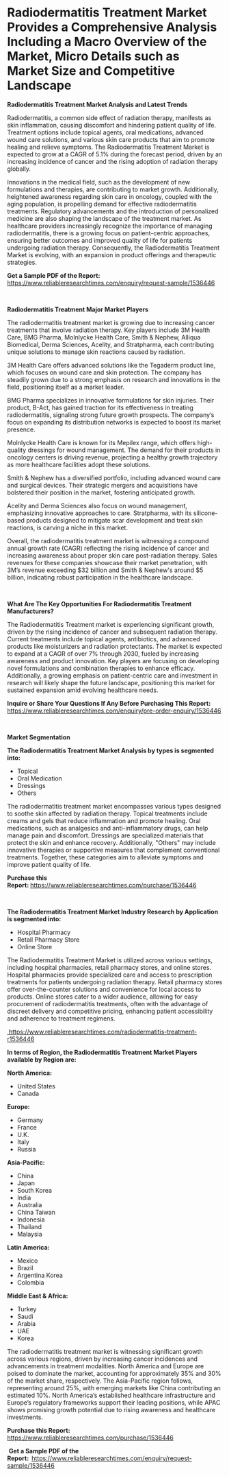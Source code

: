 <p><h1>Radiodermatitis Treatment Market Provides a Comprehensive Analysis Including a Macro Overview of the Market, Micro Details such as Market Size and Competitive Landscape</h1></p><p><strong>Radiodermatitis Treatment Market Analysis and Latest Trends</strong></p>
<p><p>Radiodermatitis, a common side effect of radiation therapy, manifests as skin inflammation, causing discomfort and hindering patient quality of life. Treatment options include topical agents, oral medications, advanced wound care solutions, and various skin care products that aim to promote healing and relieve symptoms. The Radiodermatitis Treatment Market is expected to grow at a CAGR of 5.1% during the forecast period, driven by an increasing incidence of cancer and the rising adoption of radiation therapy globally.</p><p>Innovations in the medical field, such as the development of new formulations and therapies, are contributing to market growth. Additionally, heightened awareness regarding skin care in oncology, coupled with the aging population, is propelling demand for effective radiodermatitis treatments. Regulatory advancements and the introduction of personalized medicine are also shaping the landscape of the treatment market. As healthcare providers increasingly recognize the importance of managing radiodermatitis, there is a growing focus on patient-centric approaches, ensuring better outcomes and improved quality of life for patients undergoing radiation therapy. Consequently, the Radiodermatitis Treatment Market is evolving, with an expansion in product offerings and therapeutic strategies.</p></p>
<p><strong>Get a Sample PDF of the Report:&nbsp;</strong> <a href="https://www.reliableresearchtimes.com/enquiry/request-sample/1536446?utm_campaign=2237&utm_medium=2&utm_source=Github&utm_content=ia&utm_term=19042025&utm_id=radiodermatitis-treatment">https://www.reliableresearchtimes.com/enquiry/request-sample/1536446</a></p>
<p>&nbsp;</p>
<p><strong>Radiodermatitis Treatment Major Market Players</strong></p>
<p><p>The radiodermatitis treatment market is growing due to increasing cancer treatments that involve radiation therapy. Key players include 3M Health Care, BMG Pharma, Molnlycke Health Care, Smith & Nephew, Alliqua Biomedical, Derma Sciences, Acelity, and Stratpharma, each contributing unique solutions to manage skin reactions caused by radiation.</p><p>3M Health Care offers advanced solutions like the Tegaderm product line, which focuses on wound care and skin protection. The company has steadily grown due to a strong emphasis on research and innovations in the field, positioning itself as a market leader.</p><p>BMG Pharma specializes in innovative formulations for skin injuries. Their product, B-Act, has gained traction for its effectiveness in treating radiodermatitis, signaling strong future growth prospects. The company’s focus on expanding its distribution networks is expected to boost its market presence.</p><p>Molnlycke Health Care is known for its Mepilex range, which offers high-quality dressings for wound management. The demand for their products in oncology centers is driving revenue, projecting a healthy growth trajectory as more healthcare facilities adopt these solutions.</p><p>Smith & Nephew has a diversified portfolio, including advanced wound care and surgical devices. Their strategic mergers and acquisitions have bolstered their position in the market, fostering anticipated growth.</p><p>Acelity and Derma Sciences also focus on wound management, emphasizing innovative approaches to care. Stratpharma, with its silicone-based products designed to mitigate scar development and treat skin reactions, is carving a niche in this market.</p><p>Overall, the radiodermatitis treatment market is witnessing a compound annual growth rate (CAGR) reflecting the rising incidence of cancer and increasing awareness about proper skin care post-radiation therapy. Sales revenues for these companies showcase their market penetration, with 3M’s revenue exceeding $32 billion and Smith & Nephew's around $5 billion, indicating robust participation in the healthcare landscape.</p></p>
<p>&nbsp;</p>
<p><strong>What Are The Key Opportunities For Radiodermatitis Treatment Manufacturers?</strong></p>
<p><p>The Radiodermatitis Treatment market is experiencing significant growth, driven by the rising incidence of cancer and subsequent radiation therapy. Current treatments include topical agents, antibiotics, and advanced products like moisturizers and radiation protectants. The market is expected to expand at a CAGR of over 7% through 2030, fueled by increasing awareness and product innovation. Key players are focusing on developing novel formulations and combination therapies to enhance efficacy. Additionally, a growing emphasis on patient-centric care and investment in research will likely shape the future landscape, positioning this market for sustained expansion amid evolving healthcare needs.</p></p>
<p><strong>Inquire or Share Your Questions If Any Before Purchasing This Report:</strong> <a href="https://www.reliableresearchtimes.com/enquiry/pre-order-enquiry/1536446?utm_campaign=2237&utm_medium=2&utm_source=Github&utm_content=ia&utm_term=19042025&utm_id=radiodermatitis-treatment">https://www.reliableresearchtimes.com/enquiry/pre-order-enquiry/1536446</a></p>
<p>&nbsp;</p>
<p><strong>Market Segmentation</strong></p>
<p><strong>The Radiodermatitis Treatment Market Analysis by types is segmented into:</strong></p>
<p><ul><li>Topical</li><li>Oral Medication</li><li>Dressings</li><li>Others</li></ul></p>
<p><p>The radiodermatitis treatment market encompasses various types designed to soothe skin affected by radiation therapy. Topical treatments include creams and gels that reduce inflammation and promote healing. Oral medications, such as analgesics and anti-inflammatory drugs, can help manage pain and discomfort. Dressings are specialized materials that protect the skin and enhance recovery. Additionally, "Others" may include innovative therapies or supportive measures that complement conventional treatments. Together, these categories aim to alleviate symptoms and improve patient quality of life.</p></p>
<p><strong>Purchase this Report:&nbsp;</strong><a href="https://www.reliableresearchtimes.com/purchase/1536446?utm_campaign=2237&utm_medium=2&utm_source=Github&utm_content=ia&utm_term=19042025&utm_id=radiodermatitis-treatment">https://www.reliableresearchtimes.com/purchase/1536446</a></p>
<p>&nbsp;</p>
<p><strong>The Radiodermatitis Treatment Market Industry Research by Application is segmented into:</strong></p>
<p><ul><li>Hospital Pharmacy</li><li>Retail Pharmacy Store</li><li>Online Store</li></ul></p>
<p><p>The Radiodermatitis Treatment Market is utilized across various settings, including hospital pharmacies, retail pharmacy stores, and online stores. Hospital pharmacies provide specialized care and access to prescription treatments for patients undergoing radiation therapy. Retail pharmacy stores offer over-the-counter solutions and convenience for local access to products. Online stores cater to a wider audience, allowing for easy procurement of radiodermatitis treatments, often with the advantage of discreet delivery and competitive pricing, enhancing patient accessibility and adherence to treatment regimens.</p></p>
<p><a href="https://www.reliableresearchtimes.com/radiodermatitis-treatment-r1536446?utm_campaign=2237&utm_medium=2&utm_source=Github&utm_content=ia&utm_term=19042025&utm_id=radiodermatitis-treatment">&nbsp;https://www.reliableresearchtimes.com/radiodermatitis-treatment-r1536446</a></p>
<p><strong>In terms of Region, the Radiodermatitis Treatment Market Players available by Region are:</strong></p>
<p>
    <p> <strong> North America: </strong>
        <ul>
            <li>United States</li>
            <li>Canada</li>
        </ul>
        </p> 
    <p> <strong> Europe: </strong>
        <ul>
            <li>Germany</li>
            <li>France</li>
            <li>U.K.</li>
            <li>Italy</li>
            <li>Russia</li>
        </ul>
        </p> 
    <p> <strong> Asia-Pacific: </strong>
        <ul>
            <li>China</li>
            <li>Japan</li>
            <li>South Korea</li>
            <li>India</li>
            <li>Australia</li>
            <li>China Taiwan</li>
            <li>Indonesia</li>
            <li>Thailand</li>
            <li>Malaysia</li>
        </ul>
        </p> 
    <p> <strong> Latin America: </strong>
        <ul>
            <li>Mexico</li>
            <li>Brazil</li>
            <li>Argentina Korea</li>
            <li>Colombia</li>
        </ul>
        </p> 
    <p> <strong> Middle East & Africa: </strong>
        <ul>
            <li>Turkey</li>
            <li>Saudi</li>
            <li>Arabia</li>
            <li>UAE</li>
            <li>Korea</li>
        </ul>
    </p>
    </p>
<p><p>The radiodermatitis treatment market is witnessing significant growth across various regions, driven by increasing cancer incidences and advancements in treatment modalities. North America and Europe are poised to dominate the market, accounting for approximately 35% and 30% of the market share, respectively. The Asia-Pacific region follows, representing around 25%, with emerging markets like China contributing an estimated 10%. North America’s established healthcare infrastructure and Europe’s regulatory frameworks support their leading positions, while APAC shows promising growth potential due to rising awareness and healthcare investments.</p></p>
<p><strong>Purchase this Report: </strong><a href="https://www.reliableresearchtimes.com/purchase/1536446?utm_campaign=2237&utm_medium=2&utm_source=Github&utm_content=ia&utm_term=19042025&utm_id=radiodermatitis-treatment">https://www.reliableresearchtimes.com/purchase/1536446</a></p>
<p>&nbsp;<strong>Get a Sample PDF of the Report:&nbsp;&nbsp;</strong><a href="https://www.reliableresearchtimes.com/enquiry/request-sample/1536446?utm_campaign=2237&utm_medium=2&utm_source=Github&utm_content=ia&utm_term=19042025&utm_id=radiodermatitis-treatment">https://www.reliableresearchtimes.com/enquiry/request-sample/1536446</a></p>
<p><strong></strong></p>
<p><p></p><p></p><p></p></p>